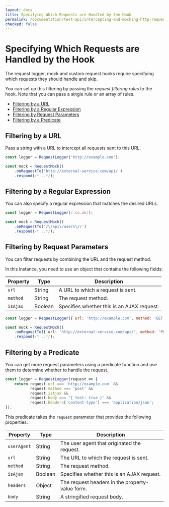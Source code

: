 ```yaml
---
layout: docs
title: Specifying Which Requests are Handled by the Hook
permalink: /documentation/test-api/intercepting-and-mocking-http-requests/specifying-which-requests-are-handled-by-the-hook.html
checked: false
---
```

# Specifying Which Requests are Handled by the Hook

The request logger, mock and custom request hooks require specifying which requests they should handle and skip.

You can set up this filtering by passing the *request filtering rules* to the hook. Note that you can pass a single rule or an array of rules.

* [Filtering by a URL](#filtering-by-a-url)
* [Filtering by a Regular Expression](#filtering-by-a-regular-expression)
* [Filtering by Request Parameters](#filtering-by-request-parameters)
* [Filtering by a Predicate](#filtering-by-a-predicate)

## Filtering by a URL

Pass a string with a URL to intercept all requests sent to this URL.

```js
const logger = RequestLogger('http://example.com');
```

```js
const mock = RequestMock()
    .onRequestTo('http://external-service.com/api/')
    .respond(/*...*/);
```

## Filtering by a Regular Expression

You can also specify a regular expression that matches the desired URLs.

```js
const logger = RequestLogger(/.co.uk/);
```

```js
const mock = RequestMock()
    .onRequestTo('/\/api\/users\//')
    .respond(/*...*/);
```

## Filtering by Request Parameters

You can filter requests by combining the URL and the request method.

In this instance, you need to use an object that contains the following fields:

Property | Type | Description
-------- | ---- | ------------
`url`    | String | A URL to which a request is sent.
`method` | String | The request method.
`isAjax` | Boolean | Specifies whether this is an AJAX request.

```js
const logger = RequestLogger({ url: 'http://example.com', method: 'GET', isAjax: false });
```

```js
const mock = RequestMock()
    .onRequestTo({ url: 'http://external-service.com/api/', method: 'POST', isAjax: true })
    .respond(/*...*/);
```

## Filtering by a Predicate

You can get more request parameters using a predicate function and use them to determine whether to handle the request.

```js
const logger = RequestLogger(request => {
    return request.url === 'http://example.com' &&
           request.method === 'post' &&
           request.isAjax &&
           request.body === '{ test: true }' &&
           request.headers['content-type'] === 'application/json';
});
```

This predicate takes the `request` parameter that provides the following properties:

Property | Type | Description
-------- | ---- | --------------
`userAgent` | String | The user agent that originated the request.
`url`       | String | The URL to which the request is sent.
`method`    | String | The request method.
`isAjax`    | Boolean | Specifies whether this is an AJAX request.
`headers`   | Object | The request headers in the property-value form.
`body`      | String | A stringified request body.
